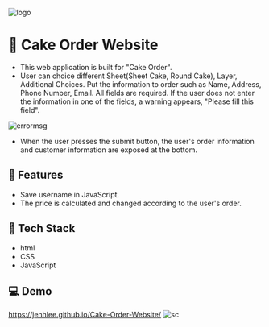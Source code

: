 ![logo](https://user-images.githubusercontent.com/97131199/159050096-21d48fa2-f307-413d-bac3-8f941b6d6b02.png)

# :cake: Cake Order Website 
- This web application is built for "Cake Order". 
- User can choice different Sheet(Sheet Cake, Round Cake), Layer, Additional Choices. Put the information to order such as Name, Address, Phone Number, Email. All fields are required. If the user does not enter the information in one of the fields, a warning appears, "Please fill this field".

![errormsg](https://user-images.githubusercontent.com/97131199/159050094-2691c1d0-6607-4b1e-8680-9670c84c0e69.png)


- When the user presses the submit button, the user's order information and customer information are exposed at the bottom.

## 🌱 Features 
- Save username in JavaScript.
- The price is calculated and changed according to the user's order.

## 📌 Tech Stack
- html
- CSS
- JavaScript

## :computer: Demo
https://jenhlee.github.io/Cake-Order-Website/
![sc](https://user-images.githubusercontent.com/97131199/159050098-5becf23d-0f5b-4aa9-b3cf-ab6ecd1d38f1.png)

